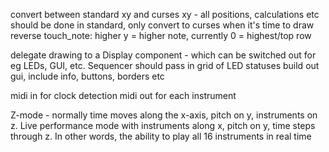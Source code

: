 convert between standard xy and curses xy - all positions, calculations etc should be done in standard, only convert to curses when it's time to draw
reverse touch_note: higher y = higher note, currently 0 = highest/top row

delegate drawing to a Display component - which can be switched out for eg LEDs, GUI, etc. Sequencer should pass in grid of LED statuses
build out gui, include info, buttons, borders etc

midi in for clock detection
midi out
  for each instrument



Z-mode - normally time moves along the x-axis, pitch on y, instruments on z. Live performance mode with instruments along x, pitch on y, time steps through z. In other words, the ability to play all 16 instruments in real time
